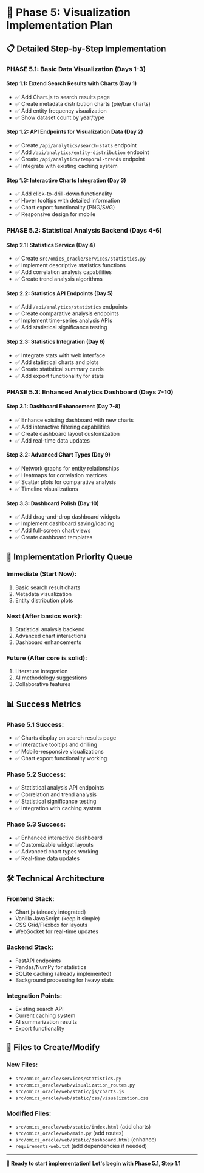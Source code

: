 # 🎨 Phase 5: Visualization Implementation Plan

## 📋 **Detailed Step-by-Step Implementation**

### **PHASE 5.1: Basic Data Visualization (Days 1-3)**

#### **Step 1.1: Extend Search Results with Charts (Day 1)**
- ✅ Add Chart.js to search results page
- ✅ Create metadata distribution charts (pie/bar charts)
- ✅ Add entity frequency visualization
- ✅ Show dataset count by year/type

#### **Step 1.2: API Endpoints for Visualization Data (Day 2)**
- ✅ Create `/api/analytics/search-stats` endpoint
- ✅ Add `/api/analytics/entity-distribution` endpoint
- ✅ Create `/api/analytics/temporal-trends` endpoint
- ✅ Integrate with existing caching system

#### **Step 1.3: Interactive Charts Integration (Day 3)**
- ✅ Add click-to-drill-down functionality
- ✅ Hover tooltips with detailed information
- ✅ Chart export functionality (PNG/SVG)
- ✅ Responsive design for mobile

### **PHASE 5.2: Statistical Analysis Backend (Days 4-6)**

#### **Step 2.1: Statistics Service (Day 4)**
- ✅ Create `src/omics_oracle/services/statistics.py`
- ✅ Implement descriptive statistics functions
- ✅ Add correlation analysis capabilities
- ✅ Create trend analysis algorithms

#### **Step 2.2: Statistics API Endpoints (Day 5)**
- ✅ Add `/api/analytics/statistics` endpoints
- ✅ Create comparative analysis endpoints
- ✅ Implement time-series analysis APIs
- ✅ Add statistical significance testing

#### **Step 2.3: Statistics Integration (Day 6)**
- ✅ Integrate stats with web interface
- ✅ Add statistical charts and plots
- ✅ Create statistical summary cards
- ✅ Add export functionality for stats

### **PHASE 5.3: Enhanced Analytics Dashboard (Days 7-10)**

#### **Step 3.1: Dashboard Enhancement (Day 7-8)**
- ✅ Enhance existing dashboard with new charts
- ✅ Add interactive filtering capabilities
- ✅ Create dashboard layout customization
- ✅ Add real-time data updates

#### **Step 3.2: Advanced Chart Types (Day 9)**
- ✅ Network graphs for entity relationships
- ✅ Heatmaps for correlation matrices
- ✅ Scatter plots for comparative analysis
- ✅ Timeline visualizations

#### **Step 3.3: Dashboard Polish (Day 10)**
- ✅ Add drag-and-drop dashboard widgets
- ✅ Implement dashboard saving/loading
- ✅ Add full-screen chart views
- ✅ Create dashboard templates

## 🚀 **Implementation Priority Queue**

### **Immediate (Start Now):**
1. Basic search result charts
2. Metadata visualization
3. Entity distribution plots

### **Next (After basics work):**
1. Statistical analysis backend
2. Advanced chart interactions
3. Dashboard enhancements

### **Future (After core is solid):**
1. Literature integration
2. AI methodology suggestions
3. Collaborative features

## 📊 **Success Metrics**

### **Phase 5.1 Success:**
- ✅ Charts display on search results page
- ✅ Interactive tooltips and drilling
- ✅ Mobile-responsive visualizations
- ✅ Chart export functionality working

### **Phase 5.2 Success:**
- ✅ Statistical analysis API endpoints
- ✅ Correlation and trend analysis
- ✅ Statistical significance testing
- ✅ Integration with caching system

### **Phase 5.3 Success:**
- ✅ Enhanced interactive dashboard
- ✅ Customizable widget layouts
- ✅ Advanced chart types working
- ✅ Real-time data updates

## 🛠️ **Technical Architecture**

### **Frontend Stack:**
- Chart.js (already integrated)
- Vanilla JavaScript (keep it simple)
- CSS Grid/Flexbox for layouts
- WebSocket for real-time updates

### **Backend Stack:**
- FastAPI endpoints
- Pandas/NumPy for statistics
- SQLite caching (already implemented)
- Background processing for heavy stats

### **Integration Points:**
- Existing search API
- Current caching system
- AI summarization results
- Export functionality

## 📁 **Files to Create/Modify**

### **New Files:**
- `src/omics_oracle/services/statistics.py`
- `src/omics_oracle/web/visualization_routes.py`
- `src/omics_oracle/web/static/js/charts.js`
- `src/omics_oracle/web/static/css/visualization.css`

### **Modified Files:**
- `src/omics_oracle/web/static/index.html` (add charts)
- `src/omics_oracle/web/main.py` (add routes)
- `src/omics_oracle/web/static/dashboard.html` (enhance)
- `requirements-web.txt` (add dependencies if needed)

---

**🎯 Ready to start implementation! Let's begin with Phase 5.1, Step 1.1**
